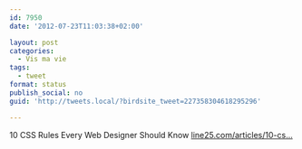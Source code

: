 ```yaml
---
id: 7950
date: '2012-07-23T11:03:38+02:00'

layout: post
categories:
  - Vis ma vie
tags:
  - tweet
format: status
publish_social: no
guid: 'http://tweets.local/?birdsite_tweet=227358304618295296'

---
```


10 CSS Rules Every Web Designer Should Know [line25.com/articles/10-cs…](http://line25.com/articles/10-css-rules-every-web-designer-should-know)